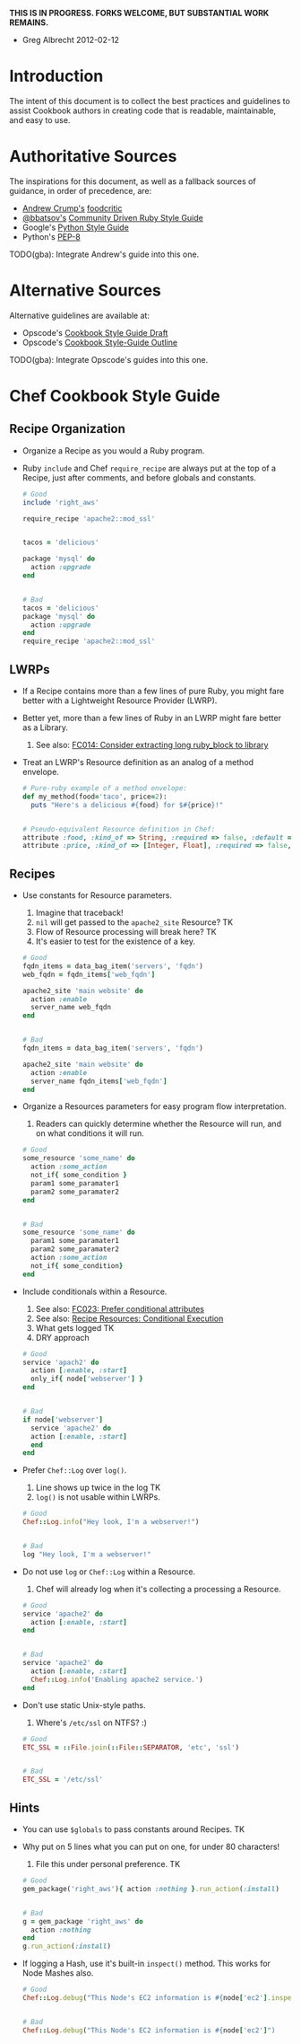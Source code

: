 **THIS IS IN PROGRESS. FORKS WELCOME, BUT SUBSTANTIAL WORK REMAINS.**
 - Greg Albrecht 2012-02-12

# Introduction

The intent of this document is to collect the best practices and guidelines
to assist Cookbook authors in creating code that is readable, maintainable, 
and easy to use.


# Authoritative Sources

The inspirations for this document, as well as a fallback sources of
guidance, in order of precedence, are:

* [Andrew Crump's](https://twitter.com/acrmp) [foodcritic](http://acrmp.github.com/foodcritic/)
* [@bbatsov's](https://twitter.com/bbatsov) [Community Driven Ruby Style Guide](https://github.com/bbatsov/ruby-style-guide)
* Google's [Python Style Guide](http://google-styleguide.googlecode.com/svn/trunk/pyguide.html)
* Python's [PEP-8](http://www.python.org/dev/peps/pep-0008/)

TODO(gba): Integrate Andrew's guide into this one.

# Alternative Sources

Alternative guidelines are available at:

* Opscode's [Cookbook Style Guide Draft](http://wiki.opscode.com/display/chef/Cookbook+Style+Guide+Draft)
* Opscode's [Cookbook Style-Guide Outline](http://wiki.opscode.com/display/chef/Cookbook+Style-Guide+Outline)

TODO(gba): Integrate Opscode's guides into this one.

# Chef Cookbook Style Guide
## Recipe Organization
* Organize a Recipe as you would a Ruby program.
* Ruby `include` and Chef `require_recipe` are always put at the top of a 
Recipe, just after comments, and before globals and constants.


    ```Ruby
    # Good
    include 'right_aws'
  
    require_recipe 'apache2::mod_ssl'
  
  
    tacos = 'delicious'
  
    package 'mysql' do
      action :upgrade
    end
  
  
    # Bad
    tacos = 'delicious'
    package 'mysql' do
      action :upgrade
    end
    require_recipe 'apache2::mod_ssl'
    ```


## LWRPs
* If a Recipe contains more than a few lines of pure Ruby, you might fare 
better with a Lightweight Resource Provider (LWRP).
* Better yet, more than a few lines of Ruby in an LWRP might fare better as a 
Library.
  1. See also: [FC014: Consider extracting long ruby_block to library](http://acrmp.github.com/foodcritic/#FC014)

* Treat an LWRP's Resource definition as an analog of a method envelope.

    ```ruby
    # Pure-ruby example of a method envelope:
    def my_method(food='taco', price=2):
      puts "Here's a delicious #{food} for $#{price}!"
  
  
    # Pseudo-equivalent Resource definition in Chef:
    attribute :food, :kind_of => String, :required => false, :default => 'taco', :regex => /\w+/
    attribute :price, :kind_of => [Integer, Float], :required => false, :default => 1
    ```
  

## Recipes
* Use constants for Resource parameters.
  1. Imagine that traceback!
  2. `nil` will get passed to the `apache2_site` Resource? TK
  3. Flow of Resource processing will break here? TK
  4. It's easier to test for the existence of a key.


    ```ruby
    # Good
    fqdn_items = data_bag_item('servers', 'fqdn')
    web_fqdn = fqdn_items['web_fqdn']
    
    apache2_site 'main website' do
      action :enable
      server_name web_fqdn
    end
  
  
    # Bad
    fqdn_items = data_bag_item('servers', 'fqdn')
    
    apache2_site 'main website' do
      action :enable
      server_name fqdn_items['web_fqdn']
    end
    ```

* Organize a Resources parameters for easy program flow interpretation.
  1. Readers can quickly determine whether the Resource will run, and on what 
  conditions it will run.

    ```ruby
    # Good
    some_resource 'some_name' do
      action :some_action
      not_if{ some_condition }
      param1 some_paramater1
      param2 some_paramater2
    end
  
  
    # Bad
    some_resource 'some_name' do
      param1 some_paramater1
      param2 some_paramater2
      action :some_action
      not_if{ some_condition}
    end
    ```


* Include conditionals within a Resource.
  1. See also: [FC023: Prefer conditional attributes](http://acrmp.github.com/foodcritic/#FC023)
  2. See also: [Recipe Resources: Conditional Execution](http://wiki.opscode.com/display/chef/Resources#Resources-ConditionalExecution)
  3. What gets logged TK
  4. DRY approach

    ```Ruby
    # Good
    service 'apach2' do
      action [:enable, :start]
      only_if{ node['webserver'] }
    end
  
  
    # Bad
    if node['webserver']
      service 'apache2' do
      action [:enable, :start]
      end
    end
    ```

* Prefer `Chef::Log` over `log()`.
  1. Line shows up twice in the log TK
  2. `log()` is not usable within LWRPs.

    ```ruby
    # Good
    Chef::Log.info("Hey look, I'm a webserver!")
  
  
    # Bad
    log "Hey look, I'm a webserver!"
    ```


* Do not use `log` or `Chef::Log` within a Resource.
  1. Chef will already log when it's collecting a processing a Resource.

    ```ruby
    # Good
    service 'apache2' do
      action [:enable, :start]
    end
  
  
    # Bad
    service 'apache2' do
      action [:enable, :start]
      Chef::Log.info('Enabling apache2 service.')
    end
    ```

* Don't use static Unix-style paths.
  1. Where's `/etc/ssl` on NTFS? :)

    ```ruby
    # Good
    ETC_SSL = ::File.join(::File::SEPARATOR, 'etc', 'ssl')
  
  
    # Bad
    ETC_SSL = '/etc/ssl'
    ```


## Hints
* You can use `$globals` to pass constants around Recipes. TK
* Why put on 5 lines what you can put on one, for under 80 characters!
  1. File this under personal preference. TK

    ```ruby
    # Good
    gem_package('right_aws'){ action :nothing }.run_action(:install)
  
  
    # Bad
    g = gem_package 'right_aws' do
      action :nothing
    end
    g.run_action(:install)
    ```


* If logging a Hash, use it's built-in `inspect()` method. This works for Node Mashes also.

    ```ruby
    # Good
    Chef::Log.debug("This Node's EC2 information is #{node['ec2'].inspect}")
  
  
    # Bad
    Chef::Log.debug("This Node's EC2 information is #{node['ec2']")
    ```
